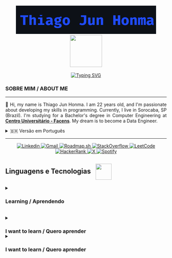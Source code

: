 <!-- Título -->
<p align="center">
    <img src="/imagens/Captura de tela 2025-03-01 012152.png"></img>
    <img src="https://media1.giphy.com/media/v1.Y2lkPTc5MGI3NjExaGJraHVvMGM1bzh4am03NHFocXpkNjd2dThrMTF0NXk4eHpxaTJ0NSZlcD12MV9pbnRlcm5hbF9naWZfYnlfaWQmY3Q9Zw/78XCFBGOlS6keY1Bil/giphy.gif" width="100" height="100" style="margin: 0px"/>
</p>

<!-- Typing SVG -->
<p align="center">
    <a href="https://git.io/typing-svg"><img src="https://readme-typing-svg.herokuapp.com?font=Sigmar&size=30&pause=1000&color=3C6AF7&width=435&lines=Learning+new+things;Aprendendo+coisas+novas" alt="Typing SVG" /></a>
</p>

<!-- Sobre mim -->
<h3>SOBRE MIM / ABOUT ME</h3>
<hr>
<p style="text-align: justify">
👋 Hi, my name is Thiago Jun Honma. I am 22 years old, and I'm passionate about developing my skills in programming. Currently, I live in Sorocaba, SP (Brazil). I'm studying for a Bachelor's degree in Computer Engineering at <a href="https://facens.br/" target="_blank" style="font-weight: bold">Centro Universitário - Facens</a>. My dream is to become a Data Engineer.
</p>

<details>
  <summary>🇧🇷 Versão em Português</summary>
  <p style="text-align: justify">
  👋 Olá, meu nome é Thiago Jun Honma, tenho 22 anos e sou apaixonado por desenvolver minhas habilidades em programação. Atualmente, moro em Sorocaba - SP. Estou cursando Bacharelado em Engenharia da Computação no <a href="https://facens.br/" target="_blank" style="font-weight: bold">Centro Universitário - Facens</a>. Meu sonho é me tornar um Engenheiro de Dados.
  </p>
</details>

<hr>

<!-- Redes Sociais -->
<p align="center">
<a href="https://www.linkedin.com/in/thiago-h-745106229/">
    <img 
        align-item="left" 
        alt="Linkedin"
        title="Linkedin" 
        src="https://img.shields.io/badge/Linkedin-0D597F?style=for-the-badge&logo=linkedin&logoColor=1F243A">    
    </img>
</a>
<a href="mailto:thiagojunhonma@gmail.com">
    <img 
        align-item="left" 
        alt="Gmail"
        title="Gmail" 
        src="https://img.shields.io/badge/Gmail-EA4335?style=for-the-badge&logo=gmail&logoColor=white">    
    </img>
</a>
<a href="https://roadmap.sh/u/junhit">
    <img 
        align-item="left" 
        alt="Roadmap.sh"
        title="Roadmap.sh" 
        src="https://img.shields.io/badge/Roadmap.sh-000000?style=for-the-badge&logo=roadmapdotsh&logoColor=white">    
    </img>
</a>
<a href="https://stackoverflow.com/users/25957909/junhit?tab=profile">
    <img 
        align-item="left" 
        alt="StackOverflow"
        title="StackOverflow" 
        src="https://img.shields.io/badge/-Stackoverflow-FE7A16?style=for-the-badge&logo=stack-overflow&logoColor=white">    
    </img>
</a>
<a href="https://leetcode.com/u/thiagojunhonma/">
    <img 
        align-item="left" 
        alt="LeetCode"
        title="LeetCode" 
        src="https://img.shields.io/badge/LeetCode-000000?style=for-the-badge&logo=LeetCode&logoColor=#d16c06">    
    </img>
</a>
<a href="https://www.hackerrank.com/profile/thiagojunhonma">
    <img 
        align-item="left" 
        alt="HackerRank"
        title="HackerRank" 
        src="https://img.shields.io/badge/-Hackerrank-2EC866?style=for-the-badge&logo=HackerRank&logoColor=white">    
    </img>
</a>
<a href="https://x.com/HommaJun">
    <img 
        align-item="left" 
        alt="X"
        title="X" 
        src="https://img.shields.io/badge/X-black?style=for-the-badge&logo=x&logoColor=white">    
    </img>
</a>
<a href="https://open.spotify.com/playlist/1u4F50HA53L3Jwxbnk9IeO?si=10bf0963e06e48d6">
    <img 
        align-item="left" 
        alt="Spotify"
        title="Spotify" 
        src="https://img.shields.io/badge/Spotify-1ED760?style=for-the-badge&logo=spotify&logoColor=white">    
    </img>
</a>
</p>

<h2 style="font-weight: bold">
    Linguagens e Tecnologias
    <img src="https://media0.giphy.com/media/v1.Y2lkPTc5MGI3NjExeDBudTYwNGp1dHFobG5ncXFmd3B4N3c3YXFja3hpcWJ4d291ZTYzZyZlcD12MV9pbnRlcm5hbF9naWZfYnlfaWQmY3Q9Zw/KX5nwoDX97AtPvKBF6/giphy.gif" width="50" height="50" style="vertical-align: middle; margin-left: 10px"/>
</h2>

<details style="margin-bottom: 20px">   
    <p align="left">
        <summary><h3 style="font-weight: bold">Learning / Aprendendo</h3></summary>
        <img 
            align="left" 
            alt="HTML"
            title="HTML" 
            width="30px" 
            style="padding-right: 10px;" 
            src="https://cdn.jsdelivr.net/gh/devicons/devicon@latest/icons/html5/html5-original.svg" 
        />
        <img 
            align="left" 
            alt="CSS" 
            title="CSS"
            width="30px" 
            style="padding-right: 10px;" 
            src="https://cdn.jsdelivr.net/gh/devicons/devicon@latest/icons/css3/css3-original.svg" 
        />
        <img 
            align="left" 
            alt="JavaScript" 
            title="JavaScript"
            width="30px" 
            style="padding-right: 10px;" 
            src="https://cdn.jsdelivr.net/gh/devicons/devicon@latest/icons/javascript/javascript-original.svg" 
        />
        <img 
            align="left" 
            alt="Python"
            title="Python" 
            width="30px" 
            style="padding-right: 10px;" 
            src="https://cdn.jsdelivr.net/gh/devicons/devicon@latest/icons/python/python-original.svg" 
        />
        <img 
            align="left" 
            alt="Android-Studio" 
            title="Android-Studio"
            width="30px" 
            style="padding-right: 10px;" 
            src="https://cdn.jsdelivr.net/gh/devicons/devicon@latest/icons/androidstudio/androidstudio-original.svg" 
        />
        <img 
            align="left" 
            alt="Kotlin" 
            title="Kotlin"
            width="30px" 
            style="padding-right: 10px;" 
            src="https://cdn.jsdelivr.net/gh/devicons/devicon@latest/icons/kotlin/kotlin-original.svg" 
        />
        <img 
            align="left" 
            alt="C" 
            title="C"
            width="30px" 
            style="padding-right: 10px;" 
            src="https://cdn.jsdelivr.net/gh/devicons/devicon@latest/icons/c/c-original.svg" 
        />
        <img 
            align="left" 
            alt="Blender" 
            title="Blender"
            width="30px" 
            style="padding-right: 10px;" 
            src="https://cdn.jsdelivr.net/gh/devicons/devicon@latest/icons/blender/blender-original.svg" 
        />
        <img 
            align="left" 
            alt="Java" 
            title="Java"
            width="30px" 
            style="padding-right: 10px;" 
            src="https://cdn.jsdelivr.net/gh/devicons/devicon@latest/icons/java/java-original.svg" 
        />
    </p>
</details>

</br>



<details style="margin-top: -20px">
    <p align="left">
        <summary><h3 style="font-weight: bold">I want to learn / Quero aprender</h3></summary>
        <img 
            align="left" 
            alt="PostgreSQL"
            title="PostgreSQL" 
            width="30px" 
            style="padding-right: 10px;" 
            src="https://cdn.jsdelivr.net/gh/devicons/devicon@latest/icons/postgresql/postgresql-original.svg" 
        />
        <img 
            align="left" 
            alt="Azure" 
            title="Azure"
            width="30px" 
            style="padding-right: 10px;" 
            src="https://cdn.jsdelivr.net/gh/devicons/devicon@latest/icons/azure/azure-original.svg" 
        />
        <img 
            align="left" 
            alt="Matplotlib" 
            title="Matplotlib"
            width="30px" 
            style="padding-right: 10px;" 
            src="https://cdn.jsdelivr.net/gh/devicons/devicon@latest/icons/matplotlib/matplotlib-original.svg" 
        />
        <img 
            align="left" 
            alt="Numpy"
            title="Numpy" 
            width="30px" 
            style="padding-right: 10px;" 
            src="https://cdn.jsdelivr.net/gh/devicons/devicon@latest/icons/numpy/numpy-original.svg" 
        />
        <img 
            align="left" 
            alt="Pytorch" 
            title="Pytorch"
            width="30px" 
            style="padding-right: 10px;" 
            src="https://cdn.jsdelivr.net/gh/devicons/devicon@latest/icons/pytorch/pytorch-original.svg" 
        />
        <img 
            align="left" 
            alt="R" 
            title="R"
            width="30px" 
            style="padding-right: 10px;" 
            src="https://cdn.jsdelivr.net/gh/devicons/devicon@latest/icons/r/r-original.svg" 
        />
        <img 
            align="left" 
            alt="Ruby" 
            title="Ruby"
            width="30px" 
            style="padding-right: 10px;" 
            src="https://cdn.jsdelivr.net/gh/devicons/devicon@latest/icons/ruby/ruby-original.svg" 
        />
        <img 
            align="left" 
            alt="Ruby on Rails" 
            title="Ruby on Rails"
            width="30px" 
            style="padding-right: 10px;" 
            src="https://cdn.jsdelivr.net/gh/devicons/devicon@latest/icons/rails/rails-original-wordmark.svg" 
        />
        <img 
            align="left" 
            alt="Swift" 
            title="Swift"
            width="30px" 
            style="padding-right: 10px;" 
            src="https://cdn.jsdelivr.net/gh/devicons/devicon@latest/icons/swift/swift-original.svg" 
        />
    </p>
</details>

<details style="margin-top: -20px">
    <p align="left">
        <summary><h3 style="font-weight: bold">I want to learn / Quero aprender</h3></summary>
        <img 
            align="left" 
            alt="PostgreSQL"
            title="PostgreSQL" 
            width="30px" 
            style="padding-right: 10px;" 
            src="https://cdn.jsdelivr.net/gh/devicons/devicon@latest/icons/postgresql/postgresql-original.svg" 
        />
        <img 
            align="left" 
            alt="Azure" 
            title="Azure"
            width="30px" 
            style="padding-right: 10px;" 
            src="https://cdn.jsdelivr.net/gh/devicons/devicon@latest/icons/azure/azure-original.svg" 
        />
        <img 
            align="left" 
            alt="Matplotlib" 
            title="Matplotlib"
            width="30px" 
            style="padding-right: 10px;" 
            src="https://cdn.jsdelivr.net/gh/devicons/devicon@latest/icons/matplotlib/matplotlib-original.svg" 
        />
        <img 
            align="left" 
            alt="Numpy"
            title="Numpy" 
            width="30px" 
            style="padding-right: 10px;" 
            src="https://cdn.jsdelivr.net/gh/devicons/devicon@latest/icons/numpy/numpy-original.svg" 
        />
        <img 
            align="left" 
            alt="Pytorch" 
            title="Pytorch"
            width="30px" 
            style="padding-right: 10px;" 
            src="https://cdn.jsdelivr.net/gh/devicons/devicon@latest/icons/pytorch/pytorch-original.svg" 
        />
        <img 
            align="left" 
            alt="R" 
            title="R"
            width="30px" 
            style="padding-right: 10px;" 
            src="https://cdn.jsdelivr.net/gh/devicons/devicon@latest/icons/r/r-original.svg" 
        />
        <img 
            align="left" 
            alt="Ruby" 
            title="Ruby"
            width="30px" 
            style="padding-right: 10px;" 
            src="https://cdn.jsdelivr.net/gh/devicons/devicon@latest/icons/ruby/ruby-original.svg" 
        />
        <img 
            align="left" 
            alt="Ruby on Rails" 
            title="Ruby on Rails"
            width="30px" 
            style="padding-right: 10px;" 
            src="https://cdn.jsdelivr.net/gh/devicons/devicon@latest/icons/rails/rails-original-wordmark.svg" 
        />
        <img 
            align="left" 
            alt="Swift" 
            title="Swift"
            width="30px" 
            style="padding-right: 10px;" 
            src="https://cdn.jsdelivr.net/gh/devicons/devicon@latest/icons/swift/swift-original.svg" 
        />
    </p>
</details>